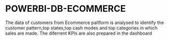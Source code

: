 # POWERBI-DB-ECOMMERCE
The data of customers from Ecommerce paltform is analysed to identify the customer pattern,top states,top cash modes and top categories in which sales are made. The diferrent KPIs are also prepared in the dashboard
